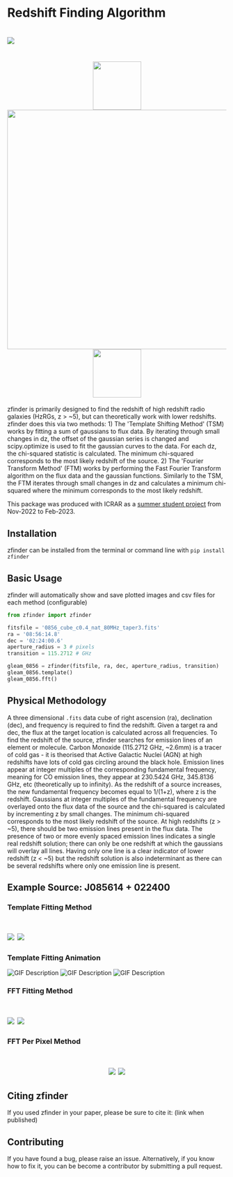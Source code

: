 # Redshift Finding Algorithm

<h1 align="left">
  <img src="./figures/Affiliations/zfinder-logo.png">
</h1>

<h1 align="center">
  <img src="./figures/Affiliations/icrar_logo.png" width="111">
  <img src="./figures/Affiliations/redshift.png" width="550">
  <img src="./figures/Affiliations/qut_logo.jpg" width="111">
</h1>

zfinder is primarily designed to find the redshift of high redshift radio galaxies (HzRGs, z > ~5), but can theoretically work with lower redshifts. zfinder does this via two methods: 1) The 'Template Shifting Method' (TSM) works by fitting a sum of gaussians to flux data. By iterating through small changes in dz, the offset of the gaussian series is changed and scipy.optimize is used to fit the gaussian curves to the data. For each dz, the chi-squared statistic is calculated. The minimum chi-squared corresponds to the most likely redshift of the source. 2) The 'Fourier Transform Method' (FTM) works by performing the Fast Fourier Transform algorithm on the flux data and the gaussian functions. Similarly to the TSM, the FTM iterates through small changes in dz and calculates a minimum chi-squared where the minimum corresponds to the most likely redshift.

This package was produced with ICRAR as a [summer student project](https://www.icrar.org/study-with-icrar/studentships/2022-studentship-projects/monster-black-holes-at-the-dawn-of-time/) from Nov-2022 to Feb-2023.

Installation
----------
zfinder can be installed from the terminal or command line with `pip install zfinder`

Basic Usage
-----------

zfinder will automatically show and save plotted images and csv files for each method (configurable)

```python
from zfinder import zfinder

fitsfile = '0856_cube_c0.4_nat_80MHz_taper3.fits'
ra = '08:56:14.8'
dec = '02:24:00.6'
aperture_radius = 3 # pixels
transition = 115.2712 # GHz

gleam_0856 = zfinder(fitsfile, ra, dec, aperture_radius, transition)
gleam_0856.template()
gleam_0856.fft()
```

Physical Methodology
----------

A three dimensional `.fits` data cube of right ascension (ra), declination (dec), and frequency is required to find the redshift. Given a target ra and dec, the flux at the target location is calculated across all frequencies. To find the redshift of the source, zfinder searches for emission lines of an element or molecule. Carbon Monoxide (115.2712 GHz, ~2.6mm) is a tracer of cold gas - it is theorised that Active Galactic Nuclei (AGN) at high redshifts have lots of cold gas circling around the black hole. Emission lines appear at integer multiples of the corresponding fundamental frequency, meaning for CO emission lines, they appear at 230.5424 GHz, 345.8136 GHz, etc (theoretically up to infinity). As the redshift of a source increases, the new fundamental frequency becomes equal to 1/(1+z), where z is the redshift. Gaussians at integer multiples of the fundamental frequency are overlayed onto the flux data of the source and the chi-squared is calculated by incrementing z by small changes. The minimum chi-squared corresponds to the most likely redshift of the source. At high redshifts (z > ~5), there should be two emission lines present in the flux data. The presence of two or more evenly spaced emission lines indicates a single real redshift solution; there can only be one redshift at which the gaussians will overlay all lines. Having only one line is a clear indicator of lower redshift (z < ~5) but the redshift solution is also indeterminant as there can be several redshifts where only one emission line is present.

Example Source: J085614 + 022400
----------

### Template Fitting Method
<h1 align="left">
  <img src="./figures/template_chi2.png">
  <img src="./figures/template_flux.png">
</h1>

### Template Fitting Animation 
![GIF Description](./figures/Animations/flux_animation.gif)
![GIF Description](./figures/Animations/redshift_animation.gif)
![GIF Description](./figures/Animations/chi2_animation.gif)


### FFT Fitting Method
<h1 align="left">
  <img src="./figures/fft_chi2.png">
  <img src="./figures/fft_flux.png">
</h1>

### FFT Per Pixel Method
<h1 align="center">
  <img src="./figures/fft_per_pixel.png">
  <img src="./figures/zoomed_fft_per_pixel.png">
</h1>


Citing zfinder
----------
If you used zfinder in your paper, please be sure to cite it: (link when published)

Contributing
----------
If you have found a bug, please raise an issue. Alternatively, if you know how to fix it, you can be become a contributor by submitting a pull request.
